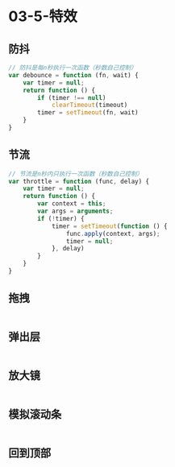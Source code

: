 # 03-5-特效

## 防抖

```js
// 防抖是每n秒执行一次函数（秒数自己控制）
var debounce = function (fn, wait) {
    var timer = null;
    return function () {
        if (timer !== null)
            clearTimeout(timeout)
        timer = setTimeout(fn, wait)
    }
}
```

## 节流

```js
// 节流是n秒内只执行一次函数（秒数自己控制）
var throttle = function (func, delay) {
    var timer = null;
    return function () {
        var context = this;
        var args = arguments;
        if (!timer) {
            timer = setTimeout(function () {
                func.apply(context, args);
                timer = null;
            }, delay)
        }
    }
}  
```

## 拖拽

```js

```

## 弹出层

```js

```

## 放大镜

```js

```

## 模拟滚动条

```html

```

## 回到顶部

```js

```
